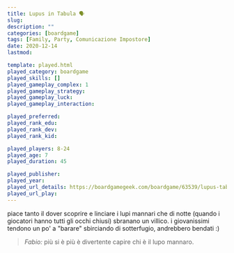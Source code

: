 ```yaml
---
title: Lupus in Tabula 🗣
slug: 
description: ""
categories: [boardgame]
tags: [Family, Party, Comunicazione Impostore]
date: 2020-12-14
lastmod: 

template: played.html
played_category: boardgame
played_skills: []
played_gameplay_complex: 1
played_gameplay_strategy: 
played_gameplay_luck: 
played_gameplay_interaction: 

played_preferred: 
played_rank_edu: 
played_rank_dev: 
played_rank_kid: 

played_players: 8-24
played_age: 7
played_duration: 45

played_publisher: 
played_year: 
played_url_details: https://boardgamegeek.com/boardgame/63539/lupus-tabula
played_url_play: 
---
```


piace tanto il dover scoprire e linciare i lupi mannari che di notte (quando i giocatori hanno tutti gli occhi chiusi) sbranano un villico.
i giovanissimi tendono un po' a "barare" sbirciando di sotterfugio, andrebbero bendati :)

> *Fabio:*
> più si è più è divertente capire chi è il lupo mannaro.


